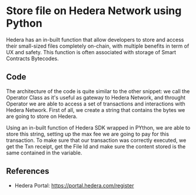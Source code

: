 # Store file on Hedera Network using Python

Hedera has an in-built function that allow developers to store and access their small-sized files completely on-chain, with multiple benefits in term of UX and safety. This function is often associated with storage of Smart Contracts Bytecodes.

## Code
The architecture of the code is quite similar to the other snippet: we call the Operator Class as it's useful as gateway to Hedera Network, and throught Operator we are able to access a set of transactions and interactions with Hedera Network. First of all, we create a string that contains the bytes we are going to store on Hedera. 

Using an in-built function of Hedera SDK wrapped in PYthon, we are able to store this string, setting up the max fee we are going to pay for this transaction. To make sure that our transaction was correctly executed, we get the Txn receipt, get the File Id and make sure the content stored is the same contained in the variable. 

## References

- Hedera Portal: https://portal.hedera.com/register
